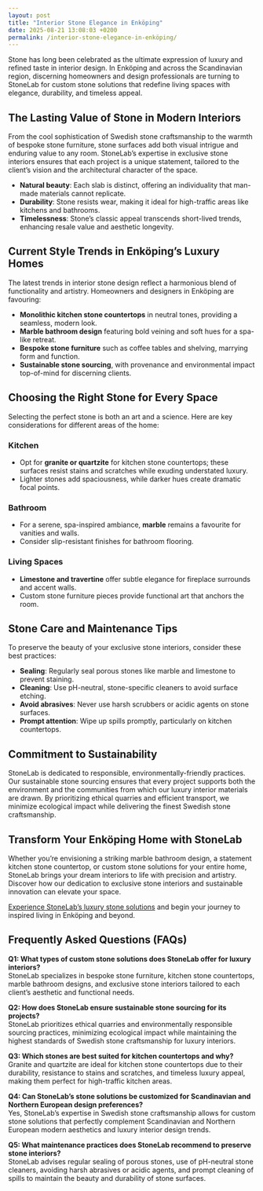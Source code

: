 ```yaml
---
layout: post
title: "Interior Stone Elegance in Enköping"
date: 2025-08-21 13:08:03 +0200
permalink: /interior-stone-elegance-in-enköping/
---
```

Stone has long been celebrated as the ultimate expression of luxury and refined taste in interior design. In Enköping and across the Scandinavian region, discerning homeowners and design professionals are turning to StoneLab for custom stone solutions that redefine living spaces with elegance, durability, and timeless appeal.

## The Lasting Value of Stone in Modern Interiors

From the cool sophistication of Swedish stone craftsmanship to the warmth of bespoke stone furniture, stone surfaces add both visual intrigue and enduring value to any room. StoneLab’s expertise in exclusive stone interiors ensures that each project is a unique statement, tailored to the client’s vision and the architectural character of the space.

- **Natural beauty**: Each slab is distinct, offering an individuality that man-made materials cannot replicate.
- **Durability**: Stone resists wear, making it ideal for high-traffic areas like kitchens and bathrooms.
- **Timelessness**: Stone’s classic appeal transcends short-lived trends, enhancing resale value and aesthetic longevity.

## Current Style Trends in Enköping’s Luxury Homes

The latest trends in interior stone design reflect a harmonious blend of functionality and artistry. Homeowners and designers in Enköping are favouring:

- **Monolithic kitchen stone countertops** in neutral tones, providing a seamless, modern look.
- **Marble bathroom design** featuring bold veining and soft hues for a spa-like retreat.
- **Bespoke stone furniture** such as coffee tables and shelving, marrying form and function.
- **Sustainable stone sourcing**, with provenance and environmental impact top-of-mind for discerning clients.

## Choosing the Right Stone for Every Space

Selecting the perfect stone is both an art and a science. Here are key considerations for different areas of the home:

### Kitchen

- Opt for **granite or quartzite** for kitchen stone countertops; these surfaces resist stains and scratches while exuding understated luxury.
- Lighter stones add spaciousness, while darker hues create dramatic focal points.

### Bathroom

- For a serene, spa-inspired ambiance, **marble** remains a favourite for vanities and walls.
- Consider slip-resistant finishes for bathroom flooring.

### Living Spaces

- **Limestone and travertine** offer subtle elegance for fireplace surrounds and accent walls.
- Custom stone furniture pieces provide functional art that anchors the room.

## Stone Care and Maintenance Tips

To preserve the beauty of your exclusive stone interiors, consider these best practices:

- **Sealing**: Regularly seal porous stones like marble and limestone to prevent staining.
- **Cleaning**: Use pH-neutral, stone-specific cleaners to avoid surface etching.
- **Avoid abrasives**: Never use harsh scrubbers or acidic agents on stone surfaces.
- **Prompt attention**: Wipe up spills promptly, particularly on kitchen countertops.

## Commitment to Sustainability

StoneLab is dedicated to responsible, environmentally-friendly practices. Our sustainable stone sourcing ensures that every project supports both the environment and the communities from which our luxury interior materials are drawn. By prioritizing ethical quarries and efficient transport, we minimize ecological impact while delivering the finest Swedish stone craftsmanship.

## Transform Your Enköping Home with StoneLab

Whether you’re envisioning a striking marble bathroom design, a statement kitchen stone countertop, or custom stone solutions for your entire home, StoneLab brings your dream interiors to life with precision and artistry. Discover how our dedication to exclusive stone interiors and sustainable innovation can elevate your space.

[Experience StoneLab’s luxury stone solutions](https://stonelab.se/) and begin your journey to inspired living in Enköping and beyond.

## Frequently Asked Questions (FAQs)

**Q1: What types of custom stone solutions does StoneLab offer for luxury interiors?**  
StoneLab specializes in bespoke stone furniture, kitchen stone countertops, marble bathroom designs, and exclusive stone interiors tailored to each client’s aesthetic and functional needs.

**Q2: How does StoneLab ensure sustainable stone sourcing for its projects?**  
StoneLab prioritizes ethical quarries and environmentally responsible sourcing practices, minimizing ecological impact while maintaining the highest standards of Swedish stone craftsmanship for luxury interiors.

**Q3: Which stones are best suited for kitchen countertops and why?**  
Granite and quartzite are ideal for kitchen stone countertops due to their durability, resistance to stains and scratches, and timeless luxury appeal, making them perfect for high-traffic kitchen areas.

**Q4: Can StoneLab’s stone solutions be customized for Scandinavian and Northern European design preferences?**  
Yes, StoneLab’s expertise in Swedish stone craftsmanship allows for custom stone solutions that perfectly complement Scandinavian and Northern European modern aesthetics and luxury interior design trends.

**Q5: What maintenance practices does StoneLab recommend to preserve stone interiors?**  
StoneLab advises regular sealing of porous stones, use of pH-neutral stone cleaners, avoiding harsh abrasives or acidic agents, and prompt cleaning of spills to maintain the beauty and durability of stone surfaces.

<script type="application/ld+json">
{
  "@context": "https://schema.org",
  "@type": "BlogPosting",
  "headline": "Interior Stone Elegance in Enköping",
  "description": "Explore how StoneLab brings luxury and timeless appeal to interiors in Enköping with custom stone solutions, sustainable sourcing, and exclusive stone interiors.",
  "author": {
    "@type": "Person",
    "name": "StoneLab"
  },
  "publisher": {
    "@type": "Person",
    "name": "StoneLab"
  },
  "mainEntityOfPage": {
    "@type": "WebPage",
    "@id": "https://stonelab.se/"
  },
  "keywords": "StoneLab, custom stone solutions, interior stone design, exclusive stone interiors, Swedish stone craftsmanship, luxury interior materials, kitchen stone countertops, marble bathroom design, bespoke stone furniture, sustainable stone sourcing",
  "articleSection": [
    "Custom stone solutions",
    "Luxury interior design",
    "Swedish stone craftsmanship",
    "Sustainable stone sourcing",
    "Interior stone design trends"
  ],
  "datePublished": "2024-06-01",
  "dateModified": "2024-06-01"
}
</script>

<script type="application/ld+json">
{
  "@context": "https://schema.org",
  "@type": "FAQPage",
  "mainEntity": [
    {
      "@type": "Question",
      "name": "What types of custom stone solutions does StoneLab offer for luxury interiors?",
      "acceptedAnswer": {
        "@type": "Answer",
        "text": "StoneLab specializes in bespoke stone furniture, kitchen stone countertops, marble bathroom designs, and exclusive stone interiors tailored to each client’s aesthetic and functional needs."
      }
    },
    {
      "@type": "Question",
      "name": "How does StoneLab ensure sustainable stone sourcing for its projects?",
      "acceptedAnswer": {
        "@type": "Answer",
        "text": "StoneLab prioritizes ethical quarries and environmentally responsible sourcing practices, minimizing ecological impact while maintaining the highest standards of Swedish stone craftsmanship for luxury interiors."
      }
    },
    {
      "@type": "Question",
      "name": "Which stones are best suited for kitchen countertops and why?",
      "acceptedAnswer": {
        "@type": "Answer",
        "text": "Granite and quartzite are ideal for kitchen stone countertops due to their durability, resistance to stains and scratches, and timeless luxury appeal, making them perfect for high-traffic kitchen areas."
      }
    },
    {
      "@type": "Question",
      "name": "Can StoneLab’s stone solutions be customized for Scandinavian and Northern European design preferences?",
      "acceptedAnswer": {
        "@type": "Answer",
        "text": "Yes, StoneLab’s expertise in Swedish stone craftsmanship allows for custom stone solutions that perfectly complement Scandinavian and Northern European modern aesthetics and luxury interior design trends."
      }
    },
    {
      "@type": "Question",
      "name": "What maintenance practices does StoneLab recommend to preserve stone interiors?",
      "acceptedAnswer": {
        "@type": "Answer",
        "text": "StoneLab advises regular sealing of porous stones, use of pH-neutral stone cleaners, avoiding harsh abrasives or acidic agents, and prompt cleaning of spills to maintain the beauty and durability of stone surfaces."
      }
    }
  ]
}
</script>